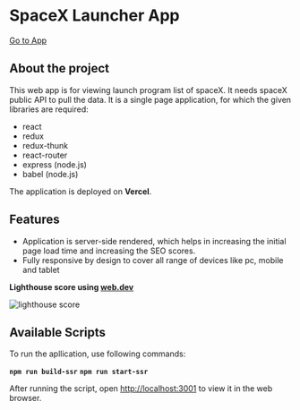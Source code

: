 # SpaceX Launcher App
[Go to App](https://spacex-launcher.vercel.app/)

## About the project

This web app is for viewing launch program list of spaceX. It needs spaceX public API to pull the data.
It is a single page application, for which the given libraries are required:
+ react
+ redux
+ redux-thunk
+ react-router
+ express (node.js)
+ babel (node.js)  

The application is deployed on **Vercel**.

## Features
+ Application is server-side rendered, which helps in increasing the initial page load time and increasing the SEO scores.
+ Fully responsive by design to cover all range of devices like pc, mobile and tablet

**Lighthouse score using [web.dev](https://web.dev/measure)**

![lighthouse score](https://i.ibb.co/b6yVsTr/webDev.png)


## Available Scripts

To run the apllication, use following commands:

**`npm run build-ssr`**
**`npm run start-ssr`**

After running the script, open [http://localhost:3001](http://localhost:3001) to view it in the web browser.
